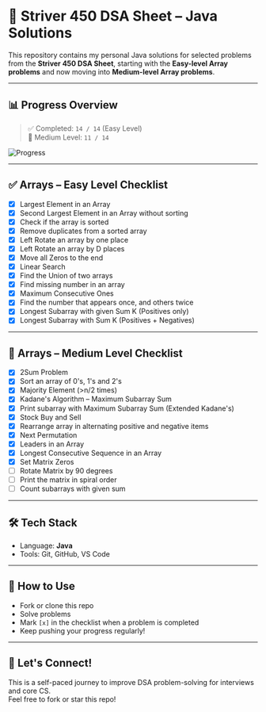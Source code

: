 # 🚀 Striver 450 DSA Sheet – Java Solutions

This repository contains my personal Java solutions for selected problems from the **Striver 450 DSA Sheet**, starting with the **Easy-level Array problems** and now moving into **Medium-level Array problems**.

---

## 📊 Progress Overview

> ✅ Completed: `14 / 14` (Easy Level)  
> 🔄 Medium Level: `11 / 14`

![Progress](https://progress-bar.dev/0/?title=Easy%20%2B%20Medium%20Array%20Solved)

---

## ✅ Arrays – Easy Level Checklist

- [x] Largest Element in an Array  
- [x] Second Largest Element in an Array without sorting  
- [x] Check if the array is sorted  
- [x] Remove duplicates from a sorted array  
- [x] Left Rotate an array by one place  
- [x] Left Rotate an array by D places  
- [x] Move all Zeros to the end  
- [x] Linear Search  
- [x] Find the Union of two arrays  
- [x] Find missing number in an array  
- [x] Maximum Consecutive Ones  
- [x] Find the number that appears once, and others twice  
- [x] Longest Subarray with given Sum K (Positives only)  
- [x] Longest Subarray with Sum K (Positives + Negatives)  

---

## 🔹 Arrays – Medium Level Checklist

- [x] 2Sum Problem  
- [x] Sort an array of 0's, 1's and 2's  
- [x] Majority Element (>n/2 times)  
- [x] Kadane's Algorithm – Maximum Subarray Sum  
- [x] Print subarray with Maximum Subarray Sum (Extended Kadane's)  
- [x] Stock Buy and Sell  
- [x] Rearrange array in alternating positive and negative items  
- [x] Next Permutation  
- [x] Leaders in an Array  
- [x] Longest Consecutive Sequence in an Array  
- [x] Set Matrix Zeros  
- [ ] Rotate Matrix by 90 degrees  
- [ ] Print the matrix in spiral order  
- [ ] Count subarrays with given sum  

---

## 🛠 Tech Stack

- Language: **Java**
- Tools: Git, GitHub, VS Code

---

## 🔄 How to Use

- Fork or clone this repo
- Solve problems
- Mark `[x]` in the checklist when a problem is completed
- Keep pushing your progress regularly!

---

## 🙌 Let's Connect!

This is a self-paced journey to improve DSA problem-solving for interviews and core CS.  
Feel free to fork or star this repo!
